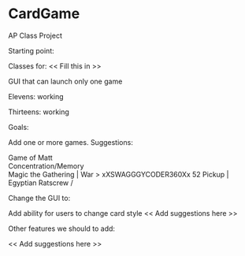 # CardGame
AP Class Project

Starting point:

Classes for:  << Fill this in >>

GUI that can launch only one game

Elevens: working

Thirteens:  working

Goals:

Add one or more games.  Suggestions:

Game of Matt     
Concentration/Memory\
Magic the Gathering         |
War                         > xXSWAGGGYCODER360Xx
52 Pickup					|
Egyptian Ratscrew			/

Change the GUI to:

Add ability for users to change card style
<< Add suggestions here >>

Other features we should to add:

<< Add suggestions here >>
